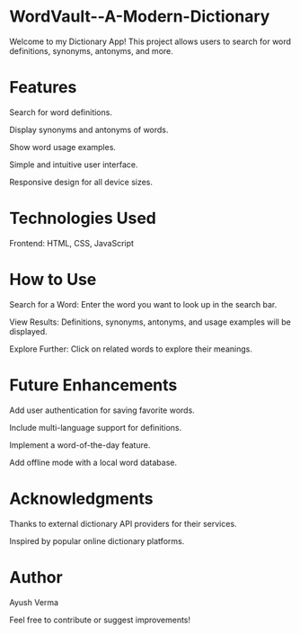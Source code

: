 # WordVault--A-Modern-Dictionary
Welcome to my Dictionary App! This project allows users to search for word definitions, synonyms, antonyms, and more.

# Features  

Search for word definitions. 

Display synonyms and antonyms of words.

Show word usage examples.

Simple and intuitive user interface.

Responsive design for all device sizes.

# Technologies Used

Frontend: HTML, CSS, JavaScript

# How to Use

Search for a Word: Enter the word you want to look up in the search bar.

View Results: Definitions, synonyms, antonyms, and usage examples will be displayed.

Explore Further: Click on related words to explore their meanings.

# Future Enhancements

Add user authentication for saving favorite words.

Include multi-language support for definitions.

Implement a word-of-the-day feature.

Add offline mode with a local word database.

# Acknowledgments

Thanks to external dictionary API providers for their services.

Inspired by popular online dictionary platforms.

# Author

Ayush Verma

Feel free to contribute or suggest improvements!
